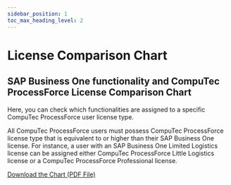 ```yaml
---
sidebar_position: 1
toc_max_heading_level: 2
---
```


# License Comparison Chart

## SAP Business One functionality and CompuTec ProcessForce License Comparison Chart

Here, you can check which functionalities are assigned to a specific CompuTec ProcessForce user license type.

All CompuTec ProcessForce users must possess CompuTec ProcessForce license type that is equivalent to or higher than their SAP Business One license. For instance, a user with an SAP Business One Limited Logistics license can be assigned either CompuTec ProcessForce Little Logistics license or a CompuTec ProcessForce Professional license.

[Download the Chart (PDF File)](https://download.computec.one/media/processforce/CompuTec_ProcessForce_License_Comparison_Chart.pdf)
